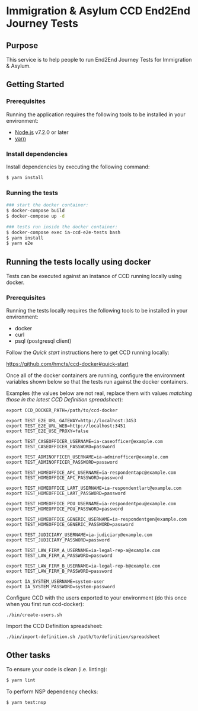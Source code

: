 # Immigration & Asylum CCD End2End Journey Tests


## Purpose

This service is to help people to run End2End Journey Tests for Immigration & Asylum.


## Getting Started

### Prerequisites

Running the application requires the following tools to be installed in your environment:

  * [Node.js](https://nodejs.org/) v7.2.0 or later
  * [yarn](https://yarnpkg.com/)

### Install dependencies

Install dependencies by executing the following command:

 ```bash
$ yarn install
 ```

### Running the tests

 ```bash
### start the docker container:
$ docker-compose build
$ docker-compose up -d

### tests run inside the docker container:
$ docker-compose exec ia-ccd-e2e-tests bash
$ yarn install
$ yarn e2e
 ```

## Running the tests locally using docker

Tests can be executed against an instance of CCD running locally using docker.

### Prerequisites

Running the tests locally requires the following tools to be installed in your environment:

  * docker
  * curl
  * psql (postgresql client)

Follow the *Quick start* instructions here to get CCD running locally:

https://github.com/hmcts/ccd-docker#quick-start

Once all of the docker containers are running, configure the environment variables shown below so that the tests run against the docker containers.

Examples (the values below are not real, replace them with values *matching those in the latest CCD Definition spreadsheet*):

```
export CCD_DOCKER_PATH=/path/to/ccd-docker

export TEST_E2E_URL_GATEWAY=http://localhost:3453
export TEST_E2E_URL_WEB=http://localhost:3451
export TEST_E2E_USE_PROXY=false

export TEST_CASEOFFICER_USERNAME=ia-caseofficer@example.com
export TEST_CASEOFFICER_PASSWORD=password

export TEST_ADMINOFFICER_USERNAME=ia-adminofficer@example.com
export TEST_ADMINOFFICER_PASSWORD=password

export TEST_HOMEOFFICE_APC_USERNAME=ia-respondentapc@example.com
export TEST_HOMEOFFICE_APC_PASSWORD=password

export TEST_HOMEOFFICE_LART_USERNAME=ia-respondentlart@example.com
export TEST_HOMEOFFICE_LART_PASSWORD=password

export TEST_HOMEOFFICE_POU_USERNAME=ia-respondentpou@example.com
export TEST_HOMEOFFICE_POU_PASSWORD=password

export TEST_HOMEOFFICE_GENERIC_USERNAME=ia-respondentgen@example.com
export TEST_HOMEOFFICE_GENERIC_PASSWORD=password

export TEST_JUDICIARY_USERNAME=ia-judiciary@example.com
export TEST_JUDICIARY_PASSWORD=password

export TEST_LAW_FIRM_A_USERNAME=ia-legal-rep-a@example.com
export TEST_LAW_FIRM_A_PASSWORD=password

export TEST_LAW_FIRM_B_USERNAME=ia-legal-rep-b@example.com
export TEST_LAW_FIRM_B_PASSWORD=password

export IA_SYSTEM_USERNAME=system-user
export IA_SYSTEM_PASSWORD=system-password
```

Configure CCD with the users exported to your environment (do this once when you first run ccd-docker):

```./bin/create-users.sh```

Import the CCD Definition spreadsheet:

```./bin/import-definition.sh /path/to/definition/spreadsheet```

## Other tasks

To ensure your code is clean (i.e. linting):

 ```bash
$ yarn lint
 ```

To perform NSP dependency checks:

 ```bash
$ yarn test:nsp
 ```
